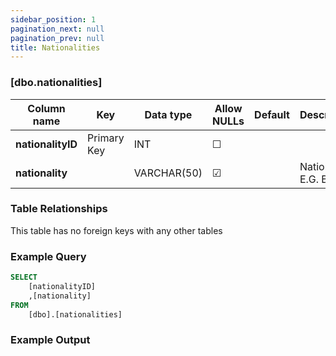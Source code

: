 ```yaml
---
sidebar_position: 1
pagination_next: null
pagination_prev: null
title: Nationalities
---
```


### [dbo.nationalities]
| Column name | Key | Data type | Allow NULLs | Default | Description |
| ------- | ------- | ------- | ------- | ------- | ------- |
| **nationalityID** |  Primary Key | INT | ☐ |  |  | 
| **nationality** |  | VARCHAR(50) | ☑ |  | Nationality E.G. British |  

### Table Relationships

This table has no foreign keys with any other tables

### Example Query

```sql
SELECT 
	[nationalityID]
    ,[nationality]
FROM 
	[dbo].[nationalities]
```

### Example Output